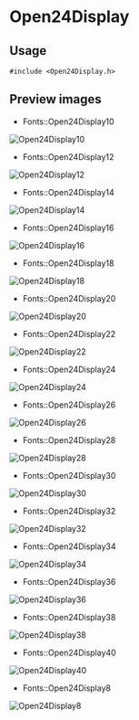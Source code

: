 Open24Display
==========

Usage
------

    #include <Open24Display.h>

Preview images
--------------
* Fonts::Open24Display10 

![Open24Display10](https://raw.githubusercontent.com/DisplayCore/Open24Display/master/Preview/Open24Display10.png)

* Fonts::Open24Display12 

![Open24Display12](https://raw.githubusercontent.com/DisplayCore/Open24Display/master/Preview/Open24Display12.png)

* Fonts::Open24Display14 

![Open24Display14](https://raw.githubusercontent.com/DisplayCore/Open24Display/master/Preview/Open24Display14.png)

* Fonts::Open24Display16 

![Open24Display16](https://raw.githubusercontent.com/DisplayCore/Open24Display/master/Preview/Open24Display16.png)

* Fonts::Open24Display18 

![Open24Display18](https://raw.githubusercontent.com/DisplayCore/Open24Display/master/Preview/Open24Display18.png)

* Fonts::Open24Display20 

![Open24Display20](https://raw.githubusercontent.com/DisplayCore/Open24Display/master/Preview/Open24Display20.png)

* Fonts::Open24Display22 

![Open24Display22](https://raw.githubusercontent.com/DisplayCore/Open24Display/master/Preview/Open24Display22.png)

* Fonts::Open24Display24 

![Open24Display24](https://raw.githubusercontent.com/DisplayCore/Open24Display/master/Preview/Open24Display24.png)

* Fonts::Open24Display26 

![Open24Display26](https://raw.githubusercontent.com/DisplayCore/Open24Display/master/Preview/Open24Display26.png)

* Fonts::Open24Display28 

![Open24Display28](https://raw.githubusercontent.com/DisplayCore/Open24Display/master/Preview/Open24Display28.png)

* Fonts::Open24Display30 

![Open24Display30](https://raw.githubusercontent.com/DisplayCore/Open24Display/master/Preview/Open24Display30.png)

* Fonts::Open24Display32 

![Open24Display32](https://raw.githubusercontent.com/DisplayCore/Open24Display/master/Preview/Open24Display32.png)

* Fonts::Open24Display34 

![Open24Display34](https://raw.githubusercontent.com/DisplayCore/Open24Display/master/Preview/Open24Display34.png)

* Fonts::Open24Display36 

![Open24Display36](https://raw.githubusercontent.com/DisplayCore/Open24Display/master/Preview/Open24Display36.png)

* Fonts::Open24Display38 

![Open24Display38](https://raw.githubusercontent.com/DisplayCore/Open24Display/master/Preview/Open24Display38.png)

* Fonts::Open24Display40 

![Open24Display40](https://raw.githubusercontent.com/DisplayCore/Open24Display/master/Preview/Open24Display40.png)

* Fonts::Open24Display8 

![Open24Display8](https://raw.githubusercontent.com/DisplayCore/Open24Display/master/Preview/Open24Display8.png)

